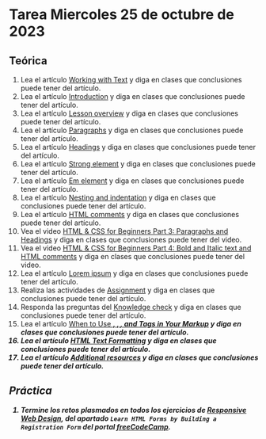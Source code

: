 # Tarea Miercoles 25 de octubre de 2023

## Teórica

1. Lea el artículo [Working with Text](https://www.theodinproject.com/lessons/foundations-working-with-text) y diga en clases que conclusiones puede tener del artículo.
2. Lea el artículo [Introduction](https://www.theodinproject.com/lessons/foundations-working-with-text#introduction) y diga en clases que conclusiones puede tener del artículo.
3. Lea el artículo [Lesson overview](https://www.theodinproject.com/lessons/foundations-working-with-text#lesson-overview) y diga en clases que conclusiones puede tener del artículo.
4. Lea el artículo [Paragraphs](https://www.theodinproject.com/lessons/foundations-working-with-text#paragraphs) y diga en clases que conclusiones puede tener del artículo.
5. Lea el artículo [Headings](https://www.theodinproject.com/lessons/foundations-working-with-text#headings) y diga en clases que conclusiones puede tener del artículo.
6. Lea el artículo [Strong element](https://www.theodinproject.com/lessons/foundations-working-with-text#strong-element) y diga en clases que conclusiones puede tener del artículo.
7. Lea el artículo [Em element](https://www.theodinproject.com/lessons/foundations-working-with-text#em-element) y diga en clases que conclusiones puede tener del artículo.
8. Lea el artículo [Nesting and indentation](https://www.theodinproject.com/lessons/foundations-working-with-text#nesting-and-indentation) y diga en clases que conclusiones puede tener del artículo.
9. Lea el artículo [HTML comments](https://www.theodinproject.com/lessons/foundations-working-with-text#html-comments) y diga en clases que conclusiones puede tener del artículo.
10. Vea el video [HTML & CSS for Beginners Part 3: Paragraphs and Headings](https://www.youtube.com/watch?v=yqcd-XkxZNM&list=PL4-IK0AVhVjM0xE0K2uZRvsM7LkIhsPT-&index=4&ab_channel=KevinPowell) y diga en clases que conclusiones puede tener del video.
11. Vea el video [HTML & CSS for Beginners Part 4: Bold and Italic text and HTML comments](https://validator.w3.org/) y diga en clases que conclusiones puede tener del video.
12. Lea el artículo [Lorem ipsum](https://en.wikipedia.org/wiki/Lorem_ipsum) y diga en clases que conclusiones puede tener del artículo.
13. Realiza las actividades de [Assignment](https://www.theodinproject.com/lessons/foundations-working-with-text#assignment) y diga en clases que conclusiones puede tener del artículo.
14. Responda las preguntas del [Knowledge check](https://www.theodinproject.com/lessons/foundations-working-with-text#knowledge-check) y diga en clases que conclusiones puede tener del artículo.
15. Lea el artículo [When to Use <strong>, <b>, <em>, and <i> Tags in Your Markup](https://medium.com/@zac_heisey/when-to-use-strong-b-em-and-i-tags-in-your-markup-fa4d0af8affb) y diga en clases que conclusiones puede tener del artículo.
16. Lea el artículo [HTML Text Formatting](https://www.w3schools.com/html/html_formatting.asp) y diga en clases que conclusiones puede tener del artículo.
17. Lea el artículo [Additional resources](https://www.theodinproject.com/lessons/foundations-working-with-text#additional-resources) y diga en clases que conclusiones puede tener del artículo.

## Práctica

1. Termine los retos plasmados en todos los ejercicios de [Responsive Web Design](https://www.freecodecamp.org/learn/2022/responsive-web-design/), del apartado `Learn HTML Forms by Building a Registration Form` del portal [freeCodeCamp](https://www.freecodecamp.org/learn/).
